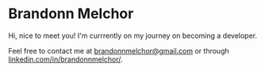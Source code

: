 # Brandonn Melchor

Hi, nice to meet you! I'm currrently on my journey on becoming a developer.

Feel free to contact me at brandonnmelchor@gmail.com or through [linkedin.com/in/brandonnmelchor/](https://www.linkedin.com/in/brandonnmelchor/).
